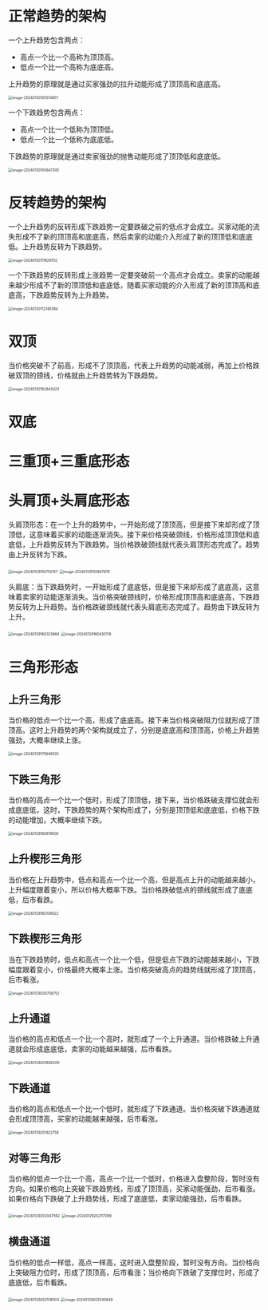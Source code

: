 # 正常趋势的架构

一个上升趋势包含两点：

+ 高点一个比一个高称为顶顶高。
+ 低点一个比一个高称为底底高。

上升趋势的原理就是通过买家强劲的拉升动能形成了顶顶高和底底高。

<img src="/Users/zhangxuan/Library/Application Support/typora-user-images/image-20240130105514657.png" alt="image-20240130105514657" style="zoom:50%;" />

一个下跌趋势包含两点：

+ 高点一个比一个低称为顶顶低。
+ 低点一个比一个低称为底底低。

下跌趋势的原理就是通过卖家强劲的抛售动能形成了顶顶低和底底低。

<img src="/Users/zhangxuan/Library/Application Support/typora-user-images/image-20240130105647305.png" alt="image-20240130105647305" style="zoom:50%;" />

# 反转趋势的架构

一个上升趋势的反转形成下跌趋势一定要跌破之前的低点才会成立。买家动能的流失形成不了新的顶顶高和底底高，然后卖家的动能介入形成了新的顶顶低和底底低。上升趋势反转为下跌趋势。

<img src="/Users/zhangxuan/Library/Application Support/typora-user-images/image-20240130111829702.png" alt="image-20240130111829702" style="zoom:50%;" />

一个下跌趋势的反转形成上涨趋势一定要突破前一个高点才会成立。卖家的动能越来越少形成不了新的顶顶低和底底低，随着买家动能的介入形成了新的顶顶高和底底高，下跌趋势反转为上升趋势。

<img src="/Users/zhangxuan/Library/Application Support/typora-user-images/image-20240130112148394.png" alt="image-20240130112148394" style="zoom:50%;" />

# 双顶

当价格突破不了前高，形成不了顶顶高，代表上升趋势的动能减弱，再加上价格跌破双顶的颈线，价格就由上升趋势转为下跌趋势。

<img src="/Users/zhangxuan/Library/Application Support/typora-user-images/image-20240130152843023.png" alt="image-20240130152843023" style="zoom:50%;" />

# 双底





# 三重顶+三重底形态

# 头肩顶+头肩底形态

头肩顶形态：在一个上升的趋势中，一开始形成了顶顶高，但是接下来却形成了顶顶低，这意味着买家的动能逐渐消失。接下来价格突破颈线，价格形成顶顶低和底底低，上升趋势反转为下跌趋势。当价格跌破颈线就代表头肩顶形态完成了。趋势由上升反转为下跌。

<img src="/Users/zhangxuan/Library/Application Support/typora-user-images/image-20240129155752157.png" alt="image-20240129155752157" style="zoom:50%;" />

<img src="/Users/zhangxuan/Library/Application Support/typora-user-images/image-20240129155947979.png" alt="image-20240129155947979" style="zoom:50%;" />

头肩底：当下跌趋势时，一开始形成了底底低，但是接下来却形成了底底高，这意味着卖家的动能逐渐消失。当价格突破颈线时，价格形成顶顶高和底底高，下跌趋势反转为上升趋势。当价格跌破颈线就代表头肩底形态完成了。趋势由下跌反转为上升。

<img src="/Users/zhangxuan/Library/Application Support/typora-user-images/image-20240129160323664.png" alt="image-20240129160323664" style="zoom:50%;" />

<img src="/Users/zhangxuan/Library/Application Support/typora-user-images/image-20240129160430176.png" alt="image-20240129160430176" style="zoom:50%;" />



# 三角形形态

## 上升三角形

当价格的低点一个比一个高，形成了底底高。接下来当价格突破阻力位就形成了顶顶高。这时上升趋势的两个架构就成立了，分别是底底高和顶顶高，价格上升趋势强劲，大概率继续上涨。

<img src="/Users/zhangxuan/Library/Application Support/typora-user-images/image-20240129175646535.png" alt="image-20240129175646535" style="zoom:50%;" />

## 下跌三角形

当价格的高点一个比一个低时，形成了顶顶低，接下来，当价格跌破支撑位就会形成底底低，这时，下跌趋势的两个架构形成了，分别是顶顶低和底底低，价格下跌的动能增加，大概率继续下跌。

<img src="/Users/zhangxuan/Library/Application Support/typora-user-images/image-20240129180819000.png" alt="image-20240129180819000" style="zoom:50%;" />

## 上升楔形三角形

当价格在上升趋势中，低点和高点一个比一个高，但是高点上升的动能越来越小，上升幅度跟着变小，所以价格大概率下跌。当价格跌破低点的颈线就形成了底底低，后市看跌。

<img src="/Users/zhangxuan/Library/Application Support/typora-user-images/image-20240129182109022.png" alt="image-20240129182109022" style="zoom:50%;" />

## 下跌楔形三角形

当在下跌趋势时，低点和高点一个比一个低，但是低点下跌的动能越来越小，下跌幅度跟着变小，价格最终大概率上涨。当价格突破高点的趋势线就形成了顶顶高，后市看涨。

<img src="/Users/zhangxuan/Library/Application Support/typora-user-images/image-20240129200708752.png" alt="image-20240129200708752" style="zoom:50%;" />

## 上升通道

当价格的高点和低点一个比一个高时，就形成了一个上升通道。当价格跌破上升通道就会形成底底低，卖家的动能越来越强，后市看跌。

<img src="/Users/zhangxuan/Library/Application Support/typora-user-images/image-20240129201606209.png" alt="image-20240129201606209" style="zoom:50%;" />

## 下跌通道

当价格的高点和低点一个比一个低时，就形成了下跌通道。当价格突破下跌通道就会形成顶顶高，买家的动能越来越强，后市看涨。

<img src="/Users/zhangxuan/Library/Application Support/typora-user-images/image-20240129201822758.png" alt="image-20240129201822758" style="zoom:50%;" />

## 对等三角形

当价格的低点一个比一个高，高点一个比一个低时，价格进入盘整阶段，暂时没有方向。如果价格向上突破下跌趋势线，形成了顶顶高，买家动能强劲，后市看涨。如果价格向下跌破了上升趋势线，形成了底底低，卖家动能强劲，后市看跌。

<img src="/Users/zhangxuan/Library/Application Support/typora-user-images/image-20240129202047592.png" alt="image-20240129202047592" style="zoom:50%;" />

<img src="/Users/zhangxuan/Library/Application Support/typora-user-images/image-20240129202117089.png" alt="image-20240129202117089" style="zoom:50%;" />

## 横盘通道

当价格的低点一样低，高点一样高，这时进入盘整阶段，暂时没有方向。当价格向上突破阻力位时，形成了顶顶高，后市看涨；当价格向下跌破了支撑位时，形成了底底低，后市看跌。

<img src="/Users/zhangxuan/Library/Application Support/typora-user-images/image-20240129202516503.png" alt="image-20240129202516503" style="zoom:50%;" />

<img src="/Users/zhangxuan/Library/Application Support/typora-user-images/image-20240129202540649.png" alt="image-20240129202540649" style="zoom:50%;" />